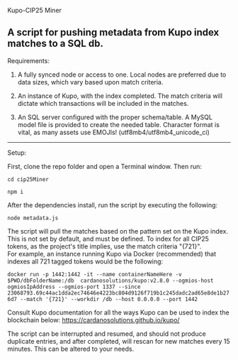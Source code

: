 Kupo-CIP25 Miner

A script for pushing metadata from Kupo index matches to a SQL db.
------------------------------------------------------------------

Requirements:

1. A fully synced node or access to one.  Local nodes are preferred
   due to data sizes, which vary based upon match criteria.

2. An instance of Kupo, with the index completed.  The match criteria
   will dictate which transactions will be included in the matches.

3. An SQL server configured with the proper schema/table.  A MySQL model file
   is provided to create the needed table.  Character format is vital,
   as many assets use EMOJIs!  (utf8mb4/utf8mb4_unicode_ci)

----------------------------------------------------------------------

Setup:

First, clone the repo folder and open a Terminal window.  Then run:


```cd cip25Miner```

```npm i```


After the dependencies install, run the script by executing the following:


```node metadata.js```


The script will pull the matches based on the pattern set on the Kupo index. 
This is not set by default, and must be defined. To index for all CIP25 
tokens, as the project's title implies, use the match criteria "{721}".  
For example, an instance running Kupo via Docker (recommended) that indexes
all 721 tagged tokens would be the following:

```docker run -p 1442:1442 -it --name containerNameHere -v $PWD/dbFolderName:/db  cardanosolutions/kupo:v2.8.0 --ogmios-host ogmiosIpAddress --ogmios-port 1337 --since 23068793.69c44ac1dda2ec74646e4223bc804d9126f719b1c245dadc2ad65e8de1b276d7 --match '{721}' --workdir /db --host 0.0.0.0 --port 1442```

Consult Kupo documentation for all the ways Kupo can be used to index the blockchain below:
https://cardanosolutions.github.io/kupo/


The script can be interrupted and resumed, and should not produce duplicate entries, and after completed, will rescan for new matches every 15 minutes.  This can be altered to your needs.
